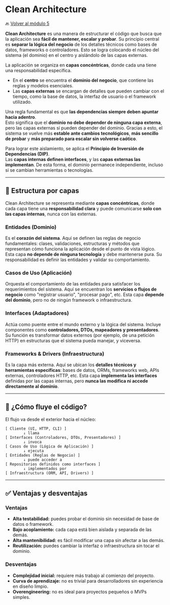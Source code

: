 # Clean Architecture

🔙 [Volver al módulo 5](../summary.md)

**Clean Architecture** es una manera de estructurar el código que busca que la aplicación sea **fácil de mantener, escalar y probar**. Su principio central es **separar la lógica del negocio** de los detalles técnicos como bases de datos, frameworks o controladores. Esto se logra colocando el núcleo del sistema (el dominio) en el centro y aislándolo de las capas externas.

La aplicación se organiza en **capas concéntricas**, donde cada una tiene una responsabilidad específica.

-   En el **centro** se encuentra el **dominio del negocio**, que contiene las reglas y modelos esenciales.
-   Las **capas externas** se encargan de detalles que pueden cambiar con el tiempo, como la base de datos, la interfaz de usuario o el framework utilizado.

Una regla fundamental es que **las dependencias siempre deben apuntar hacia adentro**.  
Esto significa que el **dominio no debe depender de ninguna capa externa**, pero las capas externas sí pueden depender del dominio. Gracias a esto, el sistema se vuelve más **estable ante cambios tecnológicos**, **más sencillo de probar** y **más preparado para escalar sin volverse caótico**.

Para lograr este aislamiento, se aplica el **Principio de Inversión de Dependencias (DIP)**.  
Las **capas internas definen interfaces**, y las **capas externas las implementan**. De esta forma, el dominio permanece independiente, incluso si se cambian herramientas o tecnologías.

---

## 🧱 Estructura por capas

Clean Architecture se representa mediante **capas concéntricas**, donde cada capa tiene una **responsabilidad clara** y puede comunicarse **solo con las capas internas**, nunca con las externas.

### Entidades (Dominio)

Es el **corazón del sistema**. Aquí se definen las reglas de negocio fundamentales: clases, validaciones, estructuras y métodos que representan cómo funciona la aplicación desde el punto de vista lógico. Esta capa **no depende de ninguna tecnología** y debe mantenerse pura. Su responsabilidad es definir las entidades y validar su comportamiento.

### Casos de Uso (Aplicación)

Orquesta el comportamiento de las entidades para satisfacer los requerimientos del sistema. Aquí se encuentran los **servicios o flujos de negocio** como "registrar usuario", "procesar pago", etc. Esta capa **depende del dominio**, pero no de ningún framework o infraestructura.

### Interfaces (Adaptadores)

Actúa como puente entre el mundo externo y la lógica del sistema. Incluye componentes como **controladores, DTOs, mapeadores y presentadores**. Su función es transformar datos externos (por ejemplo, de una petición HTTP) en estructuras que el sistema pueda manejar, y viceversa.

### Frameworks & Drivers (Infraestructura)

Es la capa más externa. Aquí se ubican los **detalles técnicos y herramientas específicas**: bases de datos, ORMs, frameworks web, APIs externas, controladores HTTP, etc. Esta capa **implementa las interfaces** definidas por las capas internas, pero **nunca las modifica ni accede directamente al dominio**.

---

## 🔄 ¿Cómo fluye el código?

El flujo va desde el exterior hacia el núcleo:

```plaintext
[ Cliente (UI, HTTP, CLI) ]
        ↓ llama
[ Interfaces (Controladores, DTOs, Presentadores) ]
        ↓ invoca
[ Casos de Uso (Lógica de Aplicación) ]
        ↓ ejecuta
[ Entidades (Reglas de Negocio) ]
        ↓ puede acceder a
[ Repositorios definidos como interfaces ]
        ↓ implementados por
[ Infraestructura (ORM, API, Drivers) ]
```

---

## ✅ Ventajas y desventajas

### Ventajas

-   **Alta testabilidad:** puedes probar el dominio sin necesidad de base de datos o framework.
-   **Bajo acoplamiento:** cada capa está bien aislada y separada de las demás.
-   **Alta mantenibilidad:** es fácil modificar una capa sin afectar a las demás.
-   **Reutilización:** puedes cambiar la interfaz o infraestructura sin tocar el dominio.

### Desventajas

-   **Complejidad inicial:** requiere más trabajo al comienzo del proyecto.
-   **Curva de aprendizaje:** no es trivial para desarrolladores sin experiencia en diseño limpio.
-   **Overengineering:** no es ideal para proyectos pequeños o MVPs simples.
